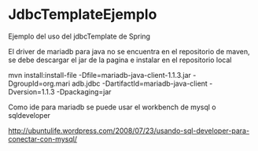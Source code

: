 JdbcTemplateEjemplo
===================

Ejemplo del uso del jdbcTemplate de Spring


El driver de mariadb para java no se encuentra en el 
repositorio de maven, se debe descargar el jar de la pagina
e instalar en el repositorio local

mvn install:install-file -Dfile=mariadb-java-client-1.1.3.jar -DgroupId=org.mari
adb.jdbc -DartifactId=mariadb-java-client -Dversion=1.1.3 -Dpackaging=jar

Como ide para mariadb se puede usar el  workbench de mysql o sqldeveloper 

http://ubuntulife.wordpress.com/2008/07/23/usando-sql-developer-para-conectar-con-mysql/
